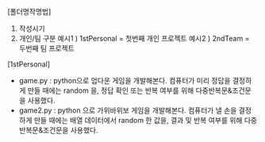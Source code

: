 [폴더명작명법]
1. 작성시기
2. 개인/팀 구분
예시1 ) 1stPersonal = 첫번째 개인 프로젝트
예시2 ) 2ndTeam = 두번째 팀 프로젝트

[1stPersonal]
- game.py : python으로 업다운 게임을 개발해본다. 컴퓨터가 미리 정답을 결정하게 만들 때에는 random 을, 정답 확인 또는 반복 여부를 위해 다중반복문&조건문을 사용했다.
- game2.py : python 으로 가위바위보 게임을 개발해본다. 컴퓨터가 낼 손을 결정하게 만들 때에는 배열 데이터에서 random 한 값을, 결과 및 반복 여부를 위해 다중반복문&조건문을 사용했다.
